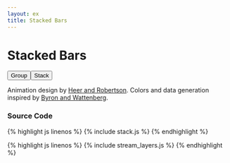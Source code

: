 ```yaml
---
layout: ex
title: Stacked Bars
---
```


# Stacked Bars

<div class="gallery" id="chart">
  <button id="group" class="first" onclick="transitionGroup()">
    Group
  </button
  ><button id="stack" class="last active" onclick="transitionStack()">
    Stack
  </button><p/>
</div>

<link type="text/css" rel="stylesheet" href="stack.css"/>
<link type="text/css" rel="stylesheet" href="button.css"/>
<script type="text/javascript" src="../d3.layout.js?2.2.0"> </script>
<script type="text/javascript" src="stream_layers.js"> </script>
<script type="text/javascript" src="stack.js"> </script>

Animation design by [Heer and Robertson](http://vis.berkeley.edu/papers/animated_transitions/).
Colors and data generation inspired by [Byron and Wattenberg](http://www.leebyron.com/else/streamgraph/).

### Source Code

{% highlight js linenos %}
{% include stack.js %}
{% endhighlight %}

{% highlight js linenos %}
{% include stream_layers.js %}
{% endhighlight %}
